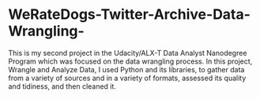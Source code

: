 # WeRateDogs-Twitter-Archive-Data-Wrangling-
This is my second project in the Udacity/ALX-T Data Analyst Nanodegree Program which was focused on the data wrangling process. In this project, Wrangle and Analyze Data, I used Python and its libraries, to gather data from a variety of sources and in a variety of formats, assessed its quality and tidiness, and then cleaned it.
